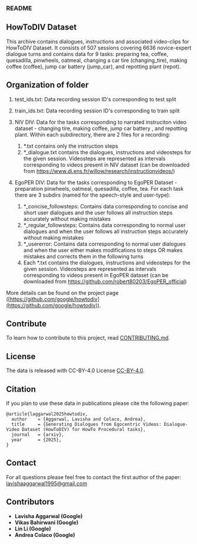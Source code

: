 ### README
## HowToDIV Dataset
This archive contains dialogues, instructions and associated video-clips for HowToDIV Dataset. It consists of 507 sessions covering 6636 novice-expert dialogue turns and contains data for 9 tasks: preparing tea, coffee, quesadilla, pinwheels, oatmeal, changing a car tire (changing_tire), making coffee (coffee), jump car battery (jump_car), and repotting plant (repot).


## Organization of folder

1. test_ids.txt: Data recording session ID's corresponding to test split
2. train_ids.txt: Data recording session ID's corresponding to train split

3. NIV DIV: Data for the tasks corresponding to narrated instruciton video dataset - changing tire, making coffee, jump car battery , and repotting plant. Within each subdirectory, there are 2 files for a recording:
    1. *.txt contains only the instruction steps
    2. *_dialogue.txt contains the dialogues, instructions and videosteps for the given session. Videosteps are represented as intervals corresponding to videos present in NIV dataset (can be downloaded from https://www.di.ens.fr/willow/research/instructionvideos/)

5. EgoPER DIV: Data for the tasks corresponding to EgoPER Dataset - preparation pinwheels, oatmeal, quesadilla, coffee, tea. For each task there are 3 subdirs (named for the speech-style and user-type):
    1. *_concise_followsteps: Contains data corresponding to concise and short user dialogues and the user follows all instruction steps accurately without making mistakes
    2. *_regular_followsteps: Contains data corresponding to normal user dialogues and when the user follows all instruction steps accurately without making mistakes
    3. *_usererror: Contains data corresponding to normal user dialogues and when the user either makes modifications to steps OR makes mistakes and corrects them in the following turns
    4. Each *.txt contains the dialogues, instructions and videosteps for the given session. Videosteps are represented as intervals corresponding to videos present in EgoPER dataset (can be downloaded from https://github.com/robert80203/EgoPER_official)

More details can be found on the project page ([https://github.com/google/howtodiv](https://github.com/google/howtodiv)).


## Contribute
To learn how to contribute to this project, read [CONTRIBUTING.md](../docs/contributing.md).


## License
The data is released with CC-BY-4.0 License [CC-BY-4.0](CC-BY-4.0).


## Citation
If you plan to use these data in publications please cite the following paper:
```
@article{laggarwal2025howtodiv,
  author    = {Aggarwal, Lavisha and Colaco, Andrea},
  title     = {Generating Dialogues from Egocentric Videos: Dialogue-Video Dataset (HowToDIV) for HowTo Procedural tasks},
  journal   = {arxiv},
  year      = {2025},
}
```


## Contact
For all questions please feel free to contact the first author of the paper: lavishaaggarwal1995@gmail.com


## Contributors
- **Lavisha Aggarwal (Google)**
- **Vikas Bahirwani (Google)**
- **Lin Li (Google)**
- **Andrea Colaco (Google)**
